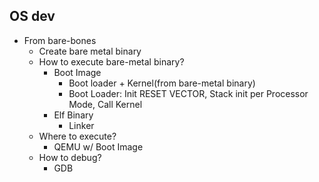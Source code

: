 ## OS dev
- From bare-bones
  - Create bare metal binary
  - How to execute bare-metal binary?
    - Boot Image
      - Boot loader + Kernel(from bare-metal binary)
      - Boot Loader: Init RESET VECTOR, Stack init per Processor Mode, Call Kernel
    - Elf Binary
      - Linker
  - Where to execute?
    - QEMU w/ Boot Image
  - How to debug?
    - GDB
